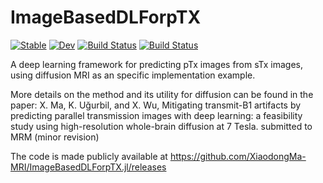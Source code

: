 # ImageBasedDLForpTX

[![Stable](https://img.shields.io/badge/docs-stable-blue.svg)](https://ma000311.github.io/ImageBasedDLForpTX.jl/stable)
[![Dev](https://img.shields.io/badge/docs-dev-blue.svg)](https://ma000311.github.io/ImageBasedDLForpTX.jl/dev)
[![Build Status](https://travis-ci.com/ma000311/ImageBasedDLForpTX.jl.svg?branch=master)](https://travis-ci.com/ma000311/ImageBasedDLForpTX.jl)
[![Build Status](https://ci.appveyor.com/api/projects/status/github/ma000311/ImageBasedDLForpTX.jl?svg=true)](https://ci.appveyor.com/project/ma000311/ImageBasedDLForpTX-jl)

A deep learning framework for predicting pTx images from sTx images, using diffusion MRI as an specific implementation example.

More details on the method and its utility for diffusion can be found in the paper: X. Ma, K. Uğurbil, and X. Wu, Mitigating transmit-B1 artifacts by predicting parallel transmission images with deep learning: a feasibility study using high-resolution whole-brain diffusion at 7 Tesla. submitted to MRM (minor revision)

The code is made publicly available at https://github.com/XiaodongMa-MRI/ImageBasedDLForpTX.jl/releases
